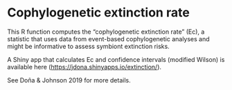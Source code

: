 # Cophylogenetic extinction rate

This R function computes the “cophylogenetic extinction rate” (Ec), a statistic that uses data from event-based cophylogenetic analyses and might be informative to assess symbiont extinction risks.

A Shiny app that calculates Ec and confidence intervals (modified Wilson) is available here (https://jdona.shinyapps.io/extinction/).

See Doña & Johnson 2019 for more details. 
